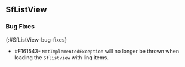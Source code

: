 ## SfListView   

### Bug Fixes
{:#SfListView-bug-fixes}

* \#F161543- `NotImplementedException` will no longer be thrown when loading the `Sflistview` with linq items.


